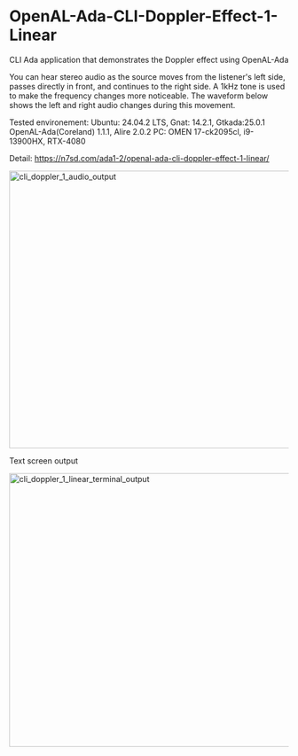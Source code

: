 # OpenAL-Ada-CLI-Doppler-Effect-1-Linear
CLI Ada application that demonstrates the Doppler effect using OpenAL-Ada

You can hear stereo audio as the source moves from the listener's left side, passes directly in front, and continues to the right side. 
A 1kHz tone is used to make the frequency changes more noticeable. 
The waveform below shows the left and right audio changes during this movement.

Tested environement:
Ubuntu: 24.04.2 LTS, Gnat: 14.2.1, Gtkada:25.0.1
OpenAL-Ada(Coreland) 1.1.1, Alire 2.0.2
PC: OMEN 17-ck2095cl, i9-13900HX, RTX-4080

Detail: https://n7sd.com/ada1-2/openal-ada-cli-doppler-effect-1-linear/

<img width="1068" height="501" alt="cli_doppler_1_audio_output" src="https://github.com/user-attachments/assets/0f6129ba-2775-4cd8-a96e-e672ed85b2ad" />


Text screen output

<img width="550" height="494" alt="cli_doppler_1_linear_terminal_output" src="https://github.com/user-attachments/assets/5a8c281f-caae-4a55-acf2-ffd05d72f1e4" />
